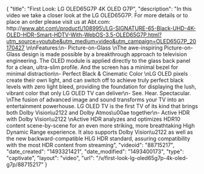 {
    "title": "First Look: LG OLED65G7P 4K OLED G7P",
    "description": "In this video we take a closer look at the LG OLED65G7P.  For more details or to place an order please visit us at Abt.com: http:\/\/www.abt.com\/product\/108995\/LG-SIGNATURE-65-Black-UHD-4K-OLED-HDR-Smart-HDTV-With-WebOS-3.5-OLED65G7P.html?utm_source=youtube&utm_medium=video&utm_campaign=OLED65G7P_20170427 \n\nFeatures:\n- Picture-on-Glass \nThe awe-inspiring Picture-on-Glass design is made possible by a breakthrough approach to television engineering. The OLED module is applied directly to the glass back panel for a clean, ultra-slim profile. And the screen has a minimal bezel for minimal distraction\n- Perfect Black & Cinematic Color \nLG OLED pixels create their own light, and can switch off to achieve truly perfect black levels with zero light bleed, providing the foundation for displaying the lush, vibrant color that only LG OLED TV can deliver\n- See. Hear. Spectacular. \nThe fusion of advanced image and sound transforms your TV into an entertainment powerhouse. LG OLED TV is the first TV of its kind that brings both Dolby Vision\u2122 and Dolby Atmos\u00ae together\n- Active HDR with Dolby Vision\u2122 \nActive HDR analyzes and optimizes HDR10 content scene-by-scene for an even more striking, more breathtaking High Dynamic Range experience. It also supports Dolby Vision\u2122 as well as the new backward-compatible HLG HDR standard, assuring compatibility with the most HDR content from streaming",
    "videoid": "88715217",
    "date_created": "1493321421",
    "date_modified": "1493400173",
    "type": "captivate",
    "layout": "video",
    "url": "\/v\/first-look-lg-oled65g7p-4k-oled-g7p\/88715217"
}
